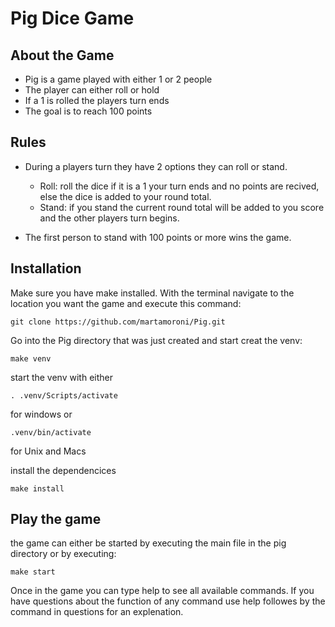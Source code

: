 # Pig Dice Game

## About the Game
- Pig is a game played with either 1 or 2 people
- The player can either roll or hold
- If a 1 is rolled the players turn ends
- The goal is to reach 100 points

## Rules
- During a players turn they have 2 options they can roll or stand.
    - Roll: roll the dice if it is a 1 your turn ends and no points are recived, else the dice is added to your round total.
    - Stand: if you stand the current round total will be added to you score and the other players turn begins.

- The first person to stand with 100 points or more wins the game.

## Installation
Make sure you have make installed.
With the terminal navigate to the location you want the game and execute this command:

```
git clone https://github.com/martamoroni/Pig.git
```

Go into the Pig directory that was just created and start creat the venv:

```
make venv
```
start the venv with either 
```
. .venv/Scripts/activate
```
for windows or 
```
.venv/bin/activate
```
for Unix and Macs

install the dependencices
```
make install
```


## Play the game

the game can either be started by executing the main file in the pig directory or by executing:
```
make start
```
Once in the game you can type help to see all available commands. If you have questions about the function of any command use help followes by the command in questions for an explenation.
